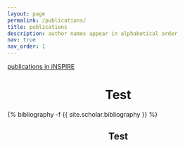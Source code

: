 ```yaml
---
layout: page
permalink: /publications/
title: publications
description: author names appear in alphabetical order
nav: true
nav_order: 1
---
```

<!-- _pages/publications.md -->
<div class="publications">

<a href='https://inspirehep.net/literature?q=a%20I.Papadimitriou.1'>publications in iNSPIRE </a>



<h1 style="text-align: center;">Test</h1>

{% bibliography -f {{ site.scholar.bibliography }} %}

<h2 style="text-align: center;">Test</h2>

</div>
